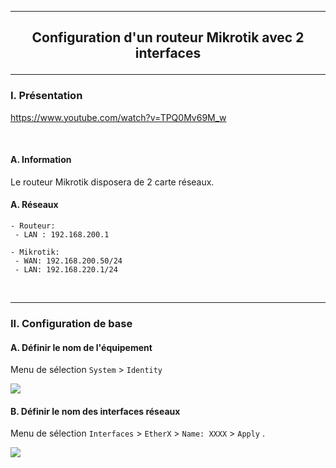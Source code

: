 ------------------------------------------------------------------------------------------------------------------------------------------------------------------------------------------------------
## <p align='center'> Configuration d'un routeur Mikrotik avec 2 interfaces </p>

------------------------------------------------------------------------------------------------------------------------------------------------------------------------------------------------------
### I. Présentation

https://www.youtube.com/watch?v=TPQ0Mv69M_w

<br />

#### A. Information
Le routeur Mikrotik disposera de 2 carte réseaux.

#### A. Réseaux
```
- Routeur:
 - LAN : 192.168.200.1

- Mikrotik:
 - WAN: 192.168.200.50/24
 - LAN: 192.168.220.1/24
```
<br />

------------------------------------------------------------------------------------------------------------------------------------------------------------------------------------------------------
### II. Configuration de base
#### A. Définir le nom de l'équipement
Menu de sélection `System` > `Identity`

<img src='https://github.com/Drthrax74/Mikrotik/assets/35907/ec02cb7f-cb1b-4eae-af54-76cc15345f2b' />

<br />

#### B. Définir le nom des interfaces réseaux
Menu de sélection `Interfaces` > `EtherX` > `Name: XXXX` > `Apply` .

<img src='https://github.com/Drthrax74/Mikrotik/assets/35907/4d89fff0-8dd1-4ec6-96d9-4088b0bc8bf4' />

<br />
<br />
